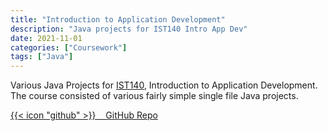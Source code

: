 ```yaml
---
title: "Introduction to Application Development"
description: "Java projects for IST140 Intro App Dev"
date: 2021-11-01
categories: ["Coursework"]
tags: ["Java"]
---
```

Various Java Projects for [IST140](https://bulletins.psu.edu/search/?scontext=courses&search=ist+140), Introduction to Application Development. The course consisted of various fairly simple single file Java projects.

[{{< icon "github" >}}&nbsp;&nbsp;&nbsp;&nbsp;GitHub Repo](https://github.com/lfgberg/IST140)
